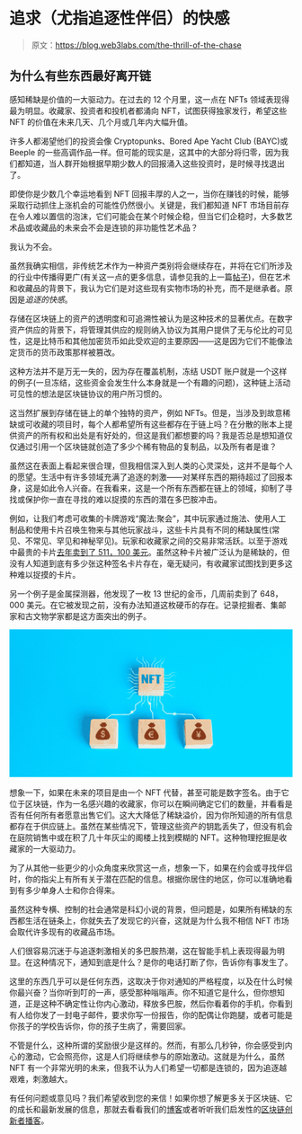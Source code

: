 # 追求（尤指追逐性伴侣）的快感

> 原文：<https://blog.web3labs.com/the-thrill-of-the-chase>

## 为什么有些东西最好离开链

感知稀缺是价值的一大驱动力。在过去的 12 个月里，这一点在 NFTs 领域表现得最为明显。收藏家、投资者和投机者都涌向 NFT，试图获得独家发行，希望这些 NFT 的价值在未来几天、几个月或几年内大幅升值。

许多人都渴望他们的投资会像 Cryptopunks、Bored Ape Yacht Club (BAYC)或 Beeple 的一些高调作品一样。但可能的现实是，这其中的大部分将归零，因为我们都知道，当人群开始根据早期少数人的回报涌入这些投资时，是时候寻找退出了。

即使你是少数几个幸运地看到 NFT 回报丰厚的人之一，当你在赚钱的时候，能够采取行动抓住上涨机会的可能性仍然很小。关键是，我们都知道 NFT 市场目前存在令人难以置信的泡沫，它们可能会在某个时候企稳，但当它们企稳时，大多数艺术品或收藏品的未来会不会是连锁的非功能性艺术品？

我认为不会。

虽然我确实相信，非传统艺术作为一种资产类别将会继续存在，并将在它们所涉及的行业中传播得更广(有关这一点的更多信息，请参见我的上一篇[帖子](/web3-is-tokenisation-of-everything))，但在艺术和收藏品的背景下，我认为它们是对这些现有实物市场的补充，而不是继承者。原因是*追逐的快感*。

存储在区块链上的资产的透明度和可追溯性被认为是这种技术的显著优点。在数字资产供应的背景下，将管理其供应的规则纳入协议为其用户提供了无与伦比的可见性，这是比特币和其他加密货币如此受欢迎的主要原因——这是因为它们不能像法定货币的货币政策那样被篡改。

这种方法并不是万无一失的，因为存在覆盖机制，冻结 USDT 账户就是一个这样的例子(一旦冻结，这些资金会发生什么本身就是一个有趣的问题)，这种链上活动可见性的想法是区块链协议的用户所习惯的。

这当然扩展到存储在链上的单个独特的资产，例如 NFTs。但是，当涉及到故意稀缺或可收藏的项目时，每个人都希望所有这些都存在于链上吗？在分散的账本上提供资产的所有权和出处是有好处的，但这是我们都想要的吗？我是否总是想知道仅仅通过引用一个区块链就创造了多少个稀有物品的复制品，以及所有者是谁？

虽然这在表面上看起来很合理，但我相信深入到人类的心灵深处，这并不是每个人的愿望。生活中有许多领域充满了追逐的刺激——对某样东西的期待超过了回报本身，这是如此令人兴奋。在我看来，这是一个所有东西都在链上的领域，抑制了寻找或保护你一直在寻找的难以捉摸的东西的潜在多巴胺冲击。

例如，让我们考虑可收集的卡牌游戏“魔法:聚会”，其中玩家通过施法、使用人工制品和使用卡片召唤生物来与其他玩家战斗，这些卡片具有不同的稀缺属性(常见、不常见、罕见和神秘罕见)。玩家和收藏家之间的交易非常活跃。以至于游戏中最贵的卡片[去年卖到了 511，100 美元](https://www.hipstersofthecoast.com/2021/01/psa-10-graded-signed-alpha-black-lotus-sells-for-511100/)。虽然这种卡片被广泛认为是稀缺的，但没有人知道到底有多少张这种签名卡片存在，毫无疑问，有收藏家试图找到更多这种难以捉摸的卡片。

另一个例子是金属探测器，他发现了一枚 13 世纪的金币，几周前卖到了 648，000 美元。在它被发现之前，没有办法知道这枚硬币的存在。记录挖掘者、集邮家和古文物学家都是这方面突出的例子。

![NFT - Thrill of the Chase](img/bc6d45f7d041b8db5d8446ae2cd8d9d0.png)

想象一下，如果在未来的项目是由一个 NFT 代替，甚至可能是数字签名。由于它位于区块链，作为一名感兴趣的收藏家，你可以在瞬间确定它们的数量，并看看是否有任何所有者愿意出售它们。这大大降低了稀缺溢价，因为你所知道的所有信息都存在于供应链上。虽然在某些情况下，管理这些资产的钥匙丢失了，但没有机会在庭院销售中或在积了几十年灰尘的阁楼上找到模糊的 NFT。这种物理挖掘是收藏家的一大驱动力。

为了从其他一些更少的小众角度来欣赏这一点，想象一下，如果在约会或寻找伴侣时，你的指尖上有所有关于潜在匹配的信息。根据你居住的地区，你可以准确地看到有多少单身人士和你合得来。

虽然这种专横、控制的社会通常是科幻小说的背景，但问题是，如果所有稀缺的东西都生活在链条上，你就失去了发现它的兴奋，这就是为什么我不相信 NFT 市场会取代许多现有的收藏品市场。

人们很容易沉迷于与追逐刺激相关的多巴胺热潮，这在智能手机上表现得最为明显。在这种情况下，通知到底是什么？是你的电话打断了你，告诉你有事发生了。

这里的东西几乎可以是任何东西，这取决于你对通知的严格程度，以及在什么时候你最兴奋？当你听到叮的一声，感受那种嗡嗡声。你不知道它是什么，但你想知道，正是这种不确定性让你内心激动，释放多巴胺，然后你看着你的手机，你看到有人给你发了一封电子邮件，要求你写一份报告，你的配偶让你跑腿，或者可能是你孩子的学校告诉你，你的孩子生病了，需要回家。

不管是什么，这种所谓的奖励很少是这样的。然而，有那么几秒钟，你会感受到内心的激动，它会照亮你，这是人们将继续参与的原始激动。这就是为什么，虽然 NFT 有一个非常光明的未来，但我不认为人们希望一切都是连锁的，因为追逐越艰难，刺激越大。

有任何问题或意见吗？我们希望收到您的来信！如果你想了解更多关于区块链、它的成长和最新发展的信息，那就去看看我们的[博客](https://blog.web3labs.com/)或者听听我们启发性的[区块链创新者播客](https://podcast.web3labs.com/)。